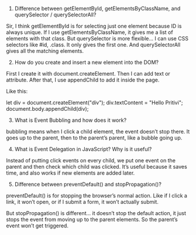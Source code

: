 
1. Difference between getElementById, getElementsByClassName, and querySelector / querySelectorAll?

Sir, I think getElementById is for selecting just one element because ID is always unique.
If I use getElementsByClassName, it gives me a list of elements with that class.
But querySelector is more flexible… I can use CSS selectors like #id, .class. It only gives the first one.
And querySelectorAll gives all the matching elements.

2. How do you create and insert a new element into the DOM?

First I create it with document.createElement. Then I can add text or attribute. After that, I use appendChild to add it inside the page.

Like this:

let div = document.createElement("div");
div.textContent = "Hello Pritivi";
document.body.appendChild(div);


3. What is Event Bubbling and how does it work?

bubbling means when I click a child element, the event doesn’t stop there. It goes up to the parent, then to the parent’s parent, like a bubble going up.

4. What is Event Delegation in JavaScript? Why is it useful?

Instead of putting click events on every child, we put one event on the parent and then check which child was clicked.
It’s useful because it saves time, and also works if new elements are added later.

5. Difference between preventDefault() and stopPropagation()?

preventDefault() is for stopping the browser’s normal action. Like if I click a link, it won’t open, or if I submit a form, it won’t actually submit.

But stopPropagation() is different… it doesn’t stop the default action, it just stops the event from moving up to the parent elements. So the parent’s event won’t get triggered.